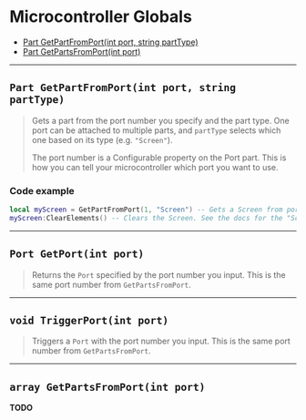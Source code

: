 # Microcontroller Globals
* [Part GetPartFromPort(int port, string partType)](#user-content-part-getpartfromportint-port-string-parttype)
* [Part GetPartsFromPort(int port)](#user-content-array-getpartsfromportint-port)

___

## `Part GetPartFromPort(int port, string partType)`
> Gets a part from the port number you specify and the part type. One port can be attached to multiple parts, and `partType` selects which one based on its type (e.g. `"Screen"`).
>
> The port number is a Configurable property on the Port part. This is how you can tell your microcontroller which port you want to use.

### Code example
```lua
local myScreen = GetPartFromPort(1, "Screen") -- Gets a Screen from port 1
myScreen:ClearElements() -- Clears the Screen. See the docs for the "Screen" part
```

___

## `Port GetPort(int port)`
> Returns the `Port` specified by the port number you input. This is the same port number from `GetPartsFromPort`.

___

## `void TriggerPort(int port)`
> Triggers a `Port` with the port number you input. This is the same port number from `GetPartsFromPort`.

___

## `array GetPartsFromPort(int port)`
**TODO**